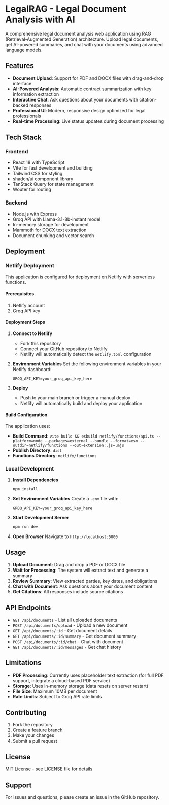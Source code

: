 # LegalRAG - Legal Document Analysis with AI

A comprehensive legal document analysis web application using RAG (Retrieval-Augmented Generation) architecture. Upload legal documents, get AI-powered summaries, and chat with your documents using advanced language models.

## Features

- **Document Upload**: Support for PDF and DOCX files with drag-and-drop interface
- **AI-Powered Analysis**: Automatic contract summarization with key information extraction
- **Interactive Chat**: Ask questions about your documents with citation-backed responses
- **Professional UI**: Modern, responsive design optimized for legal professionals
- **Real-time Processing**: Live status updates during document processing

## Tech Stack

### Frontend
- React 18 with TypeScript
- Vite for fast development and building
- Tailwind CSS for styling
- shadcn/ui component library
- TanStack Query for state management
- Wouter for routing

### Backend
- Node.js with Express
- Groq API with Llama-3.1-8b-instant model
- In-memory storage for development
- Mammoth for DOCX text extraction
- Document chunking and vector search

## Deployment

### Netlify Deployment

This application is configured for deployment on Netlify with serverless functions.

#### Prerequisites
1. Netlify account
2. Groq API key

#### Deployment Steps

1. **Connect to Netlify**
   - Fork this repository
   - Connect your GitHub repository to Netlify
   - Netlify will automatically detect the `netlify.toml` configuration

2. **Environment Variables**
   Set the following environment variables in your Netlify dashboard:
   ```
   GROQ_API_KEY=your_groq_api_key_here
   ```

3. **Deploy**
   - Push to your main branch or trigger a manual deploy
   - Netlify will automatically build and deploy your application

#### Build Configuration

The application uses:
- **Build Command**: `vite build && esbuild netlify/functions/api.ts --platform=node --packages=external --bundle --format=esm --outdir=netlify/functions --out-extension:.js=.mjs`
- **Publish Directory**: `dist`
- **Functions Directory**: `netlify/functions`

### Local Development

1. **Install Dependencies**
   ```bash
   npm install
   ```

2. **Set Environment Variables**
   Create a `.env` file with:
   ```
   GROQ_API_KEY=your_groq_api_key_here
   ```

3. **Start Development Server**
   ```bash
   npm run dev
   ```

4. **Open Browser**
   Navigate to `http://localhost:5000`

## Usage

1. **Upload Document**: Drag and drop a PDF or DOCX file
2. **Wait for Processing**: The system will extract text and generate a summary
3. **Review Summary**: View extracted parties, key dates, and obligations
4. **Chat with Document**: Ask questions about your document content
5. **Get Citations**: All responses include source citations

## API Endpoints

- `GET /api/documents` - List all uploaded documents
- `POST /api/documents/upload` - Upload a new document
- `GET /api/documents/:id` - Get document details
- `GET /api/documents/:id/summary` - Get document summary
- `POST /api/documents/:id/chat` - Chat with document
- `GET /api/documents/:id/messages` - Get chat history

## Limitations

- **PDF Processing**: Currently uses placeholder text extraction (for full PDF support, integrate a cloud-based PDF service)
- **Storage**: Uses in-memory storage (data resets on server restart)
- **File Size**: Maximum 10MB per document
- **Rate Limits**: Subject to Groq API rate limits

## Contributing

1. Fork the repository
2. Create a feature branch
3. Make your changes
4. Submit a pull request

## License

MIT License - see LICENSE file for details

## Support

For issues and questions, please create an issue in the GitHub repository.